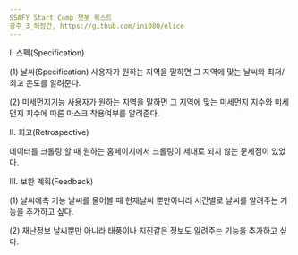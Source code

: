 ```yaml
---
SSAFY Start Camp 챗봇 퀘스트
광주_3_허정건, https://github.com/ini080/elice
---
```


I. 스펙(Specification)

(1) 날씨(Specification)
사용자가 원하는 지역을 말하면 그 지역에 맞는 날씨와 최저/최고 온도를 알려준다.

(2) 미세먼지기능
사용자가 원하는 지역을 말하면 그 지역에 맞는 미세먼지 지수와 미세먼지 지수에 따른 마스크 착용여부를 알려준다.

II. 회고(Retrospective)

데이터를 크롤링 할 때 원하는 홈페이지에서 크롤링이 제대로 되지 않는 문제점이 있었다.


III. 보완 계획(Feedback)

(1) 날씨예측 기능
날씨를 물어볼 때 현재날씨 뿐만아니라 시간별로 날씨를 알려주는 기능을 추가하고 싶다.

(2) 재난정보
날씨뿐만 아니라 태풍이나 지진같은 정보도 알려주는 기능을 추가하고 싶다. 
